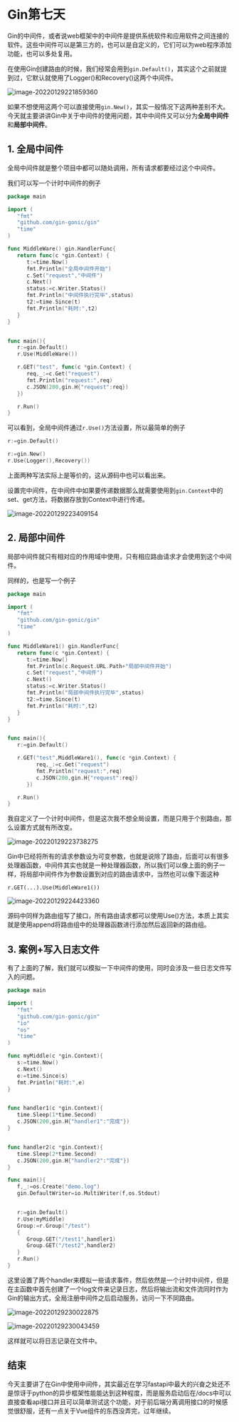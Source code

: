 # Gin第七天

Gin的中间件，或者说web框架中的中间件是提供系统软件和应用软件之间连接的软件。这些中间件可以是第三方的，也可以是自定义的，它们可以为web程序添加功能，也可以多处复用。

在使用Gin创建路由的时候，我们经常会用到`gin.Default()`，其实这个之前就提到过，它默认就使用了Logger()和Recovery()这两个中间件。

![image-20220129221859360](https://gitee.com/shixiaojiejiela_admin/pics/raw/master/upic/image-20220129221859360.png)

如果不想使用这两个可以直接使用`gin.New()`，其实一般情况下这两种差别不大。今天就主要讲讲Gin中关于中间件的使用问题，其中中间件又可以分为**全局中间件**和**局部中间件**。



## 1. 全局中间件

全局中间件就是整个项目中都可以随处调用，所有请求都要经过这个中间件。

我们可以写一个计时中间件的例子

```go
package main

import (
   "fmt"
   "github.com/gin-gonic/gin"
   "time"
)

func MiddleWare() gin.HandlerFunc{
   return func(c *gin.Context) {
      t:=time.Now()
      fmt.Println("全局中间件开始")
      c.Set("request","中间件")
      c.Next()
      status:=c.Writer.Status()
      fmt.Println("中间件执行完毕",status)
      t2:=time.Since(t)
      fmt.Println("耗时:",t2)
   }
}


func main(){
   r:=gin.Default()
   r.Use(MiddleWare())

   r.GET("test", func(c *gin.Context) {
      req,_:=c.Get("request")
      fmt.Println("request:",req)
      c.JSON(200,gin.H{"request":req})
   })

   r.Run()
}
```

可以看到，全局中间件通过`r.Use()`方法设置，所以最简单的例子

```go
r:=gin.Default()

r:=gin.New()
r.Use(Logger(),Recovery())
```

上面两种写法实际上是等价的，这从源码中也可以看出来。

设置完中间件，在中间件中如果要传递数据那么就需要使用到`gin.Context`中的set、get方法，将数据存放到Context中进行传递。

![image-20220129223409154](https://gitee.com/shixiaojiejiela_admin/pics/raw/master/upic/image-20220129223409154.png)



## 2. 局部中间件

局部中间件就只有相对应的作用域中使用，只有相应路由请求才会使用到这个中间件。

同样的，也是写一个例子

```go
package main

import (
   "fmt"
   "github.com/gin-gonic/gin"
   "time"
)

func MiddleWare1() gin.HandlerFunc{
   return func(c *gin.Context) {
      t:=time.Now()
      fmt.Println(c.Request.URL.Path+"局部中间件开始")
      c.Set("request","中间件")
      c.Next()
      status:=c.Writer.Status()
      fmt.Println("局部中间件执行完毕",status)
      t2:=time.Since(t)
      fmt.Println("耗时:",t2)
   }
}


func main(){
   r:=gin.Default()

   r.GET("test",MiddleWare1(), func(c *gin.Context) {
         req,_:=c.Get("request")
         fmt.Println("request:",req)
         c.JSON(200,gin.H{"request":req})
      })

   r.Run()
}
```

我自定义了一个计时中间件，但是这次我不想全局设置，而是只用于个别路由，那么设置方式就有所改变。

![image-20220129223738275](https://gitee.com/shixiaojiejiela_admin/pics/raw/master/upic/image-20220129223738275.png)

Gin中已经将所有的请求参数设为可变参数，也就是说除了路由，后面可以有很多处理器函数，中间件其实也就是一种处理器函数，所以我们可以像上面的例子一样，将局部中间件作为参数设置到对应的路由请求中，当然也可以像下面这种

`r.GET(...).Use(MiddleWare1())`

![image-20220129224423360](https://gitee.com/shixiaojiejiela_admin/pics/raw/master/upic/image-20220129224423360.png)

源码中同样为路由组写了接口，所有路由请求都可以使用Use()方法，本质上其实就是使用append将路由组中的处理器函数进行添加然后返回新的路由组。

## 3. 案例+写入日志文件

有了上面的了解，我们就可以模拟一下中间件的使用，同时会涉及一些日志文件写入的问题。

```go
package main

import (
   "fmt"
   "github.com/gin-gonic/gin"
   "io"
   "os"
   "time"
)

func myMiddle(c *gin.Context){
   s:=time.Now()
   c.Next()
   e:=time.Since(s)
   fmt.Println("耗时:",e)
}


func handler1(c *gin.Context){
   time.Sleep(1*time.Second)
   c.JSON(200,gin.H{"handler1":"完成"})
}


func handler2(c *gin.Context){
   time.Sleep(2*time.Second)
   c.JSON(200,gin.H{"handler2":"完成"})
}

func main(){
   f,_:=os.Create("demo.log")
   gin.DefaultWriter=io.MultiWriter(f,os.Stdout)


   r:=gin.Default()
   r.Use(myMiddle)
   Group:=r.Group("/test")
   {
      Group.GET("/test1",handler1)
      Group.GET("/test2",handler2)
   }
   r.Run()
}
```

这里设置了两个handler来模拟一些请求事件，然后依然是一个计时中间件，但是在主函数中首先创建了一个log文件来记录日志，然后将输出流和文件流同时作为Gin的输出方式，全局注册中间件之后启动服务，访问一下不同路由。

![image-20220129230022875](https://gitee.com/shixiaojiejiela_admin/pics/raw/master/upic/image-20220129230022875.png)

![image-20220129230043459](https://gitee.com/shixiaojiejiela_admin/pics/raw/master/upic/image-20220129230043459.png)

这样就可以将日志记录在文件中。



## 结束

今天主要讲了在Gin中使用中间件，其实最近在学习fastapi中最大的兴奋之处还不是惊讶于python的异步框架性能能达到这种程度，而是服务启动后在/docs中可以直接查看api接口并且可以简单测试这个功能，对于前后端分离调用接口的时候感觉很舒服，还有一点关于Vue组件的东西没弄完，过年继续。
